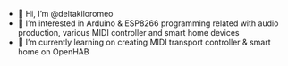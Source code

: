 - 👋 Hi, I’m @deltakiloromeo
- 👀 I’m interested in Arduino & ESP8266 programming related with audio production, various MIDI controller and smart home devices
- 🌱 I’m currently learning on creating MIDI transport controller & smart home on OpenHAB

<!---
deltakiloromeo/deltakiloromeo is a ✨ special ✨ repository because its `README.md` (this file) appears on your GitHub profile.
You can click the Preview link to take a look at your changes.
--->
